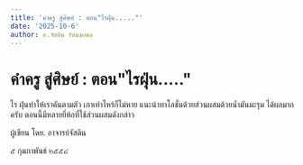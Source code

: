 ```yaml
---
title: 'คำครู สู่ศิษย์ : ตอน"ไรฝุ่น....."'
date: '2025-10-6'
author: อ.จัสติน รัตนมงคล
---
```


# คำครู สู่ศิษย์ : ตอน"ไรฝุ่น....."

ไร ฝุ่นทำให้เราคันตามตัว เกาเท่าไหร่ก็ไม่หาย แนะนำทาโลชั่นด้วยส่วนผสมด้วยน้ำมันมะรุม ได้ผลมากครับ ตอนนี้มีหลายยี่ห้อที่ใช้ส่วนผสมดังกล่าว

ผู้เขียน  โดย. อาจารย์จัสติน

๕ กุมภาพันธ์ ๒๕๕๔
